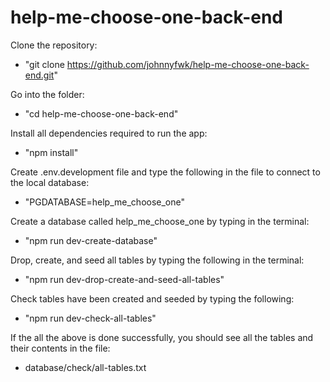 # help-me-choose-one-back-end

Clone the repository:
- "git clone https://github.com/johnnyfwk/help-me-choose-one-back-end.git"

Go into the folder:
- "cd help-me-choose-one-back-end"

Install all dependencies required to run the app:
- "npm install"

Create .env.development file and type the following in the file to connect to the local database:
- "PGDATABASE=help_me_choose_one"

Create a database called help_me_choose_one by typing in the terminal:
- "npm run dev-create-database"

Drop, create, and seed all tables by typing the following in the terminal:
- "npm run dev-drop-create-and-seed-all-tables"

Check tables have been created and seeded by typing the following:
- "npm run dev-check-all-tables"

If the all the above is done successfully, you should see all the tables and their contents in the file:
- database/check/all-tables.txt